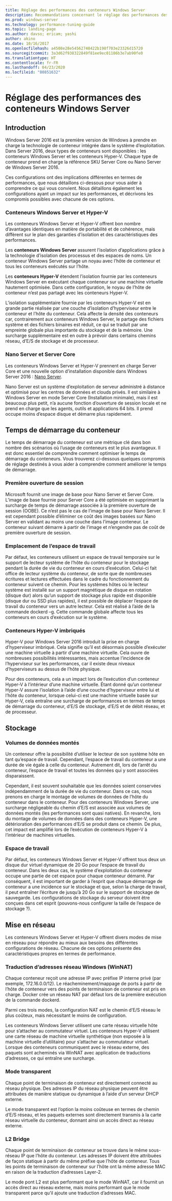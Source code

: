 ```yaml
---
title: Réglage des performances des conteneurs Windows Server
description: Recommandations concernant le réglage des performances des conteneurs sur Windows Server 16
ms.prod: windows-server
ms.technology: performance-tuning-guide
ms.topic: landing-page
ms.author: davso; ericam; yashi
author: akino
ms.date: 10/16/2017
ms.openlocfilehash: a4508e28e54562748422b198f703e23326d15720
ms.sourcegitcommit: 3a3d62f938322849f81ee9ec01186b3e7ab90fe0
ms.translationtype: HT
ms.contentlocale: fr-FR
ms.lasthandoff: 04/23/2020
ms.locfileid: "80851632"
---
```

# <a name="performance-tuning-windows-server-containers"></a>Réglage des performances des conteneurs Windows Server

## <a name="introduction"></a>Introduction
Windows Server 2016 est la première version de Windows à prendre en charge la technologie de conteneur intégrée dans le système d’exploitation. Dans Server 2016, deux types de conteneurs sont disponibles : les conteneurs Windows Server et les conteneurs Hyper-V. Chaque type de conteneur prend en charge la référence SKU Server Core ou Nano Server de Windows Server 2016. 

Ces configurations ont des implications différentes en termes de performances, que nous détaillons ci-dessous pour vous aider à comprendre ce qui vous convient. Nous détaillons également les configurations ayant un impact sur les performances, et décrivons les compromis possibles avec chacune de ces options.

### <a name="windows-server-container-and-hyper-v-containers"></a>Conteneurs Windows Server et Hyper-V

Les conteneurs Windows Server et Hyper-V offrent bon nombre d’avantages identiques en matière de portabilité et de cohérence, mais diffèrent sur le plan des garanties d’isolation et des caractéristiques des performances.

Les **conteneurs Windows Server** assurent l’isolation d’applications grâce à la technologie d’isolation des processus et des espaces de noms. Un conteneur Windows Server partage un noyau avec l’hôte de conteneur et tous les conteneurs exécutés sur l’hôte.

Les **conteneurs Hyper-V** étendent l’isolation fournie par les conteneurs Windows Server en exécutant chaque conteneur sur une machine virtuelle hautement optimisée. Dans cette configuration, le noyau de l’hôte de conteneur n’est pas partagé avec les conteneurs Hyper-V.

L’isolation supplémentaire fournie par les conteneurs Hyper-V est en grande partie réalisée par une couche d’isolation d’hyperviseur entre le conteneur et l’hôte du conteneur. Cela affecte la densité des conteneurs car, contrairement aux conteneurs Windows Server, le partage des fichiers système et des fichiers binaires est réduit, ce qui se traduit par une empreinte globale plus importante du stockage et de la mémoire. Une surcharge supplémentaire est en outre à prévoir dans certains chemins réseau, d’E/S de stockage et de processeur.

### <a name="nano-server-and-server-core"></a>Nano Server et Server Core

Les conteneurs Windows Server et Hyper-V prennent en charge Server Core et une nouvelle option d’installation disponible dans Windows Server 2016 : [Nano Server](https://technet.microsoft.com/windows-server-docs/compute/nano-server/getting-started-with-nano-server). 

Nano Server est un système d’exploitation de serveur administré à distance et optimisé pour les centres de données et clouds privés. Il est similaire à Windows Server en mode Server Core (Installation minimale), mais il est beaucoup plus petit, n’a aucune fonction d’ouverture de session locale et ne prend en charge que les agents, outils et applications 64 bits. Il prend occupe moins d’espace disque et démarre plus rapidement.

## <a name="container-start-up-time"></a>Temps de démarrage du conteneur
Le temps de démarrage du conteneur est une métrique clé dans bon nombre des scénarios où l’usage de conteneurs est le plus avantageux. Il est donc essentiel de comprendre comment optimiser le temps de démarrage du conteneurs. Vous trouverez ci-dessous quelques compromis de réglage destinés à vous aider à comprendre comment améliorer le temps de démarrage.

### <a name="first-logon"></a>Première ouverture de session

Microsoft fournit une image de base pour Nano Server et Server Core. L’image de base fournie pour Server Core a été optimisée en supprimant la surcharge de temps de démarrage associée à la première ouverture de session (OOBE). Ce n’est pas le cas de l’image de base pour Nano Server. Il est cependant possible d’éliminer ce coût des images basées sur Nano Server en validant au moins une couche dans l’image conteneur. Le conteneur suivant démarre à partir de l’image et n’engendre pas de coût de première ouverture de session.
### <a name="scratch-space-location"></a>Emplacement de l’espace de travail

Par défaut, les conteneurs utilisent un espace de travail temporaire sur le support de lecteur système de l’hôte du conteneur pour le stockage pendant la durée de vie du conteneur en cours d’exécution. Celui-ci fait office de lecteur système du conteneur, de sorte que de nombreuses écritures et lectures effectuées dans le cadre du fonctionnement du conteneur suivent ce chemin. Pour les systèmes hôtes où le lecteur système est installé sur un support magnétique de disque en rotation (disque dur) alors qu’un support de stockage plus rapide est disponible (disque dur ou SSD plus rapides), il est possible de déplacer l’espace de travail du conteneur vers un autre lecteur. Cela est réalisé à l’aide de la commande dockerd –g. Cette commande globale affecte tous les conteneurs en cours d’exécution sur le système.

### <a name="nested-hyper-v-containers"></a>Conteneurs Hyper-V imbriqués
Hyper-V pour Windows Server 2016 introduit la prise en charge d’hyperviseur imbriqué. Cela signifie qu’il est désormais possible d’exécuter une machine virtuelle à partir d’une machine virtuelle. Cela ouvre de nombreuses possibilités intéressantes, mais accentue l’incidence de l’hyperviseur sur les performances, car il existe deux niveaux d’hyperviseurs au dessus de l’hôte physique.

Pour des conteneurs, cela a un impact lors de l’exécution d’un conteneur Hyper-V à l’intérieur d’une machine virtuelle. Étant donné qu’un conteneur Hyper-V assure l’isolation à l’aide d’une couche d’hyperviseur entre lui et l’hôte du conteneur, lorsque celui-ci est une machine virtuelle basée sur Hyper-V, cela entraîne une surcharge de performances en termes de temps de démarrage du conteneur, d’E/S de stockage, d’E/S et de débit réseau, et de processeur.

## <a name="storage"></a>Stockage
### <a name="mounted-data-volumes"></a>Volumes de données montés

Un conteneur offre la possibilité d’utiliser le lecteur de son système hôte en tant qu’espace de travail. Cependant, l’espace de travail du conteneur a une durée de vie égale à celle du conteneur. Autrement dit, lors de l’arrêt du conteneur, l’espace de travail et toutes les données qui y sont associées disparaissent.

Cependant, il est souvent souhaitable que les données soient conservées indépendamment de la durée de vie du conteneur. Dans ce cas, nous prenons en charge le montage de volumes de données de l’hôte du conteneur dans le conteneur. Pour des conteneurs Windows Server, une surcharge négligeable du chemin d’E/S est associée aux volumes de données montés (les performances sont quasi natives). En revanche, lors du montage de volumes de données dans des conteneurs Hyper-V, une détérioration des performances d’E/S se produit dans ce chemin. De plus, cet impact est amplifié lors de l’exécution de conteneurs Hyper-V à l’intérieur de machines virtuelles.

### <a name="scratch-space"></a>Espace de travail

Par défaut, les conteneurs Windows Server et Hyper-V offrent tous deux un disque dur virtuel dynamique de 20 Go pour l’espace de travail du conteneur. Dans les deux cas, le système d’exploitation du conteneur occupe une partie de cet espace pour chaque conteneur démarré. Par conséquent, il est important de garder à l’esprit que chaque démarrage de conteneur a une incidence sur le stockage et que, selon la charge de travail, il peut entraîner l’écriture de jusqu’à 20 Go sur le support de stockage de sauvegarde. Les configurations de stockage du serveur doivent être conçues dans cet esprit
(pouvons-nous configurer la taille de l’espace de stockage ?).

## <a name="networking"></a>Mise en réseau
Les conteneurs Windows Server et Hyper-V offrent divers modes de mise en réseau pour répondre au mieux aux besoins des différentes configurations de réseau. Chacune de ces options présente des caractéristiques propres en termes de performance.

### <a name="windows-network-address-translation-winnat"></a>Traduction d’adresses réseau Windows (WinNAT)

Chaque conteneur reçoit une adresse IP avec préfixe IP interne privé (par exemple, 172.16.0.0/12). Le réacheminement/mappage de ports à partir de l’hôte de conteneur vers des points de terminaison de conteneur est pris en charge. Docker crée un réseau NAT par défaut lors de la première exécution de la commande dockerd.

Parmi ces trois modes, la configuration NAT est le chemin d’E/S réseau le plus coûteux, mais nécessitant le moins de configuration. 

Les conteneurs Windows Server utilisent une carte réseau virtuelle hôte pour s’attacher au commutateur virtuel. Les conteneurs Hyper-V utilisent une carte réseau de machine virtuelle synthétique (non exposée à la machine virtuelle d’utilitaire) pour s’attacher au commutateur virtuel. Lorsque des conteneurs communiquent avec le réseau externe, des paquets sont acheminés via WinNAT avec application de traductions d’adresses, ce qui entraîne une surcharge.

### <a name="transparent"></a>Mode transparent

Chaque point de terminaison de conteneur est directement connecté au réseau physique. Des adresses IP du réseau physique peuvent être attribuées de manière statique ou dynamique à l’aide d’un serveur DHCP externe.

Le mode transparent est l’option la moins coûteuse en termes de chemin d’E/S réseau, et les paquets externes sont directement transmis à la carte réseau virtuelle du conteneur, donnant ainsi un accès direct au réseau externe.

### <a name="l2-bridge"></a>L2 Bridge
Chaque point de terminaison de conteneur se trouve dans le même sous-réseau IP que l’hôte du conteneur. Les adresses IP doivent être attribuées de façon statique à partir du même préfixe que l’hôte de conteneur. Tous les points de terminaison de conteneur sur l’hôte ont la même adresse MAC en raison de la traduction d’adresses Layer-2.

Le mode pont L2 est plus performant que le mode WinNAT, car il fournit un accès direct au réseau externe, mais moins performant que le mode transparent parce qu’il ajoute une traduction d’adresses MAC.




